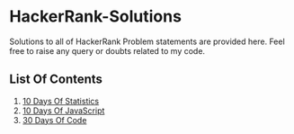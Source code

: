 # HackerRank-Solutions
Solutions to all of HackerRank Problem statements are provided here. Feel free to raise any query or doubts related to my code.
## List Of Contents
1) [10 Days Of Statistics](https://github.com/RankJay/HackerRank-Solutions/tree/master/10%20Days%20of%20Statistics)
2) [10 Days Of JavaScript](https://github.com/RankJay/HackerRank-Solutions/tree/master/10%20%20Days%20of%20JavaScript)
3) [30 Days Of Code](https://github.com/RankJay/HackerRank-Solutions/tree/master/30%20Days%20of%20Code)
